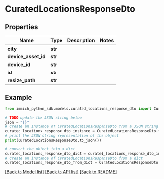 # CuratedLocationsResponseDto


## Properties

Name | Type | Description | Notes
------------ | ------------- | ------------- | -------------
**city** | **str** |  | 
**device_asset_id** | **str** |  | 
**device_id** | **str** |  | 
**id** | **str** |  | 
**resize_path** | **str** |  | 

## Example

```python
from immich_python_sdk.models.curated_locations_response_dto import CuratedLocationsResponseDto

# TODO update the JSON string below
json = "{}"
# create an instance of CuratedLocationsResponseDto from a JSON string
curated_locations_response_dto_instance = CuratedLocationsResponseDto.from_json(json)
# print the JSON string representation of the object
print(CuratedLocationsResponseDto.to_json())

# convert the object into a dict
curated_locations_response_dto_dict = curated_locations_response_dto_instance.to_dict()
# create an instance of CuratedLocationsResponseDto from a dict
curated_locations_response_dto_from_dict = CuratedLocationsResponseDto.from_dict(curated_locations_response_dto_dict)
```
[[Back to Model list]](../README.md#documentation-for-models) [[Back to API list]](../README.md#documentation-for-api-endpoints) [[Back to README]](../README.md)


